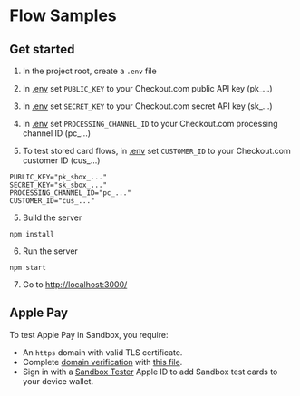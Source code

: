 # Flow Samples

## Get started

1. In the project root, create a `.env` file

2. In [.env](.env) set `PUBLIC_KEY` to your Checkout.com public API key (pk_...)

3. In [.env](.env) set `SECRET_KEY` to your Checkout.com secret API key (sk_...)

4. In [.env](.env) set `PROCESSING_CHANNEL_ID` to your Checkout.com processing channel ID (pc_...)

5. To test stored card flows, in [.env](.env) set `CUSTOMER_ID` to your Checkout.com customer ID (cus_...)

```
PUBLIC_KEY="pk_sbox_..."
SECRET_KEY="sk_sbox_..."
PROCESSING_CHANNEL_ID="pc_..."
CUSTOMER_ID="cus_..."
```

5. Build the server

```
npm install
```

6. Run the server

```
npm start
```

7. Go to [http://localhost:3000/](http://localhost:3000/)

## Apple Pay

To test Apple Pay in Sandbox, you require:
- An `https` domain with valid TLS certificate.
- Complete [domain verification](https://www.checkout.com/docs/payments/add-payment-methods/apple-pay/web#Before_you_begin) with [this file](https://pay.checkout.com/.well-known/apple-developer-merchantid-domain-association).
- Sign in with a [Sandbox Tester](https://developer.apple.com/apple-pay/sandbox-testing/) Apple ID to add Sandbox test cards to your device wallet. 

